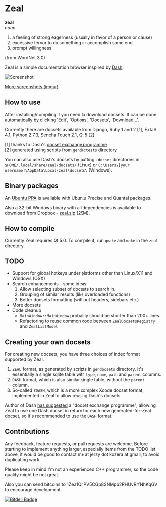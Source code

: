 # Zeal

**zeal**  
*noun*  

 1. a feeling of strong eagerness (usually in favor of a person or cause)
 2. excessive fervor to do something or accomplish some end
 3. prompt willingness

(from WordNet 3.0)

Zeal is a simple documentation browser inspired by [Dash](http://kapeli.com/dash/).

![Screenshot](http://i.imgur.com/SiLvpz8.png)

[More screenshots (imgur)](http://imgur.com/a/eVi97)


## How to use

After installing/compiling it you need to download docsets. It can be done automatically by clicking 'Edit', 'Options', 'Docsets', 'Download...'.

Currently there are docsets available from Django, Ruby 1 and 2 [1], ExtJS 4.1, Python 2.7.3, Sencha Touch 2.1, Qt 5 [2].

[1] thanks to Dash's [docset exchange programme](https://github.com/jkozera/zeal/issues/1#issuecomment-13357189)  
[2] generated using scripts from `gendoctests` directory

You can also use Dash's docsets by putting `.docset` directories in `$HOME/.local/share/zeal/docsets/` (Linux) or `C:\Users\[your username]\AppData\Local\zeal\docsets\` (Windows).

## Binary packages

An [Ubuntu PPA](https://launchpad.net/~jerzy-kozera/+archive/zeal-ppa) is available with Ubuntu Precise and Quantal packages.

Also a 32-bit Windows binary with all dependencies is available to download from Dropbox - [zeal.zip](https://www.dropbox.com/s/aggp899jz2lzmfa/zeal.zip) (29M).

## How to compile

Currently Zeal requires Qt 5.0. To compile it, run `qmake` and `make` in the `zeal` directory.

## TODO

 * Support for global hotkeys under platforms other than Linux/X11 and Windows (OSX)
 * Search enhancements - some ideas:
   1. Allow selecting subset of docsets to search in.
   2. Grouping of similar results (like overloaded functions)
   3. Better docsets formatting (without headers, sidebars etc.)
 * More docsets
 * Code cleanup
   * `MainWindow::MainWindow` probably should be shorter than 200+ lines.
   * Refactoring to reuse common code between `ZealDocsetsRegistry` and `ZealListModel`

## Creating your own docsets

For creating new docsets, you have three choices of index format supported by Zeal.

 1. `ZEAL` format, as generated by scripts in `gendocsets` directory. It's essentially a single sqlite table with `type`, `name`, `path` and `parent` columns.
 2. `DASH` format, which is also similar single table, without the `parent` column.
 3. So-called `ZDASH`, which is a more complex Xcode docset format, implemented in Zeal to allow reusing Dash's docsets.

Author of Dash [has suggested](https://github.com/jkozera/zeal/issues/1#issuecomment-13357189) a "docset exchange programme", allowing Zeal to use one Dash docset in return for each new generated-for-Zeal docset, so it's recommended to use the `DASH` format.

## Contributions

Any feedback, feature requests, or pull requests are welcome. Before starting to implement anything larger, especially items from the TODO list above, it would be good to contact me at jerzy dot kozera at gmail, to avoid duplicating work.

Please keep in mind I'm not an experienced C++ programmer, so the code quality might be not great.

Also you can send bitcoins to 1Zea1QhPV5CGp8SNMpb2RHUvRrfNhKqGV to encourage development.


[![Bitdeli Badge](https://d2weczhvl823v0.cloudfront.net/jkozera/zeal/trend.png)](https://bitdeli.com/free "Bitdeli Badge")

